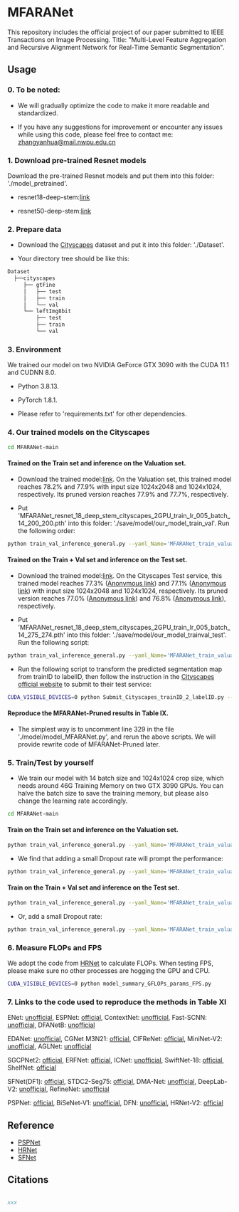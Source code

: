# MFARANet
This repository includes the official project of our paper submitted to IEEE Transactions on Image Processing. Title: "Multi-Level Feature Aggregation and Recursive Alignment Network for Real-Time Semantic Segmentation".

## Usage

### 0. To be noted:

- We will gradually optimize the code to make it more readable and standardized.

- If you have any suggestions for improvement or encounter any issues while using this code, please feel free to contact me: zhangyanhua@mail.nwpu.edu.cn

### 1. Download pre-trained Resnet models  

Download the pre-trained Resnet models and put them into this folder: './model_pretrained'.

- resnet18-deep-stem:[link](https://drive.google.com/file/d/1q1VBV37acIte0GynoS054BWfwwdx1NiZ/view?usp=sharing)

- resnet50-deep-stem:[link](https://drive.google.com/file/d/1OktRGqZ15dIyB2YTySLfOVtprerHgbef/view?usp=sharing)

### 2. Prepare data 

- Download the [Cityscapes](https://www.cityscapes-dataset.com/) dataset and put it into this folder: './Dataset'.

- Your directory tree should be like this:

```bash
Dataset
  ├──cityscapes
     ├── gtFine
     │   ├── test
     │   ├── train
     │   └── val
     └── leftImg8bit
         ├── test
         ├── train
         └── val
```

### 3. Environment 

We trained our model on two NVIDIA GeForce GTX 3090 with the CUDA 11.1 and CUDNN 8.0.

- Python 3.8.13.

- PyTorch 1.8.1. 

- Please refer to 'requirements.txt' for other dependencies.

### 4. Our trained models on the Cityscapes

````bash
cd MFARANet-main
````

#### Trained on the Train set and inference on the Valuation set.

- Download the trained model:[link](https://drive.google.com/file/d/1vGLHOW-_ref28PC0LXSyMuW-J6QJRPLB/view?usp=sharing). On the Valuation set, this trained model reaches 78.2% and 77.9% with input size 1024x2048 and 1024x1024, respectively. Its pruned version reaches 77.9% and 77.7%, respectively.

- Put 'MFARANet_resnet_18_deep_stem_cityscapes_2GPU_train_lr_005_batch_14_200_200.pth' into this folder: './save/model/our_model_train_val'. Run the following order:

````bash
python train_val_inference_general.py --yaml_Name='MFARANet_train_valuation_Basic_Config.yaml' --train_gpu 0 --NAME_model 'MFARANet_resnet_18_deep_stem' --Marker 'Branch_1_2_3_4_Paper_Val' --load_trained_model='./save/model/our_model_train_val/MFARANet_resnet_18_deep_stem_cityscapes_2GPU_train_lr_005_batch_14_200_200.pth'
````

#### Trained on the Train + Val set and inference on the Test set.

- Download the trained model:[link](https://drive.google.com/file/d/155ygZ50a6EwGqjm6qEnZ1shGQ9J3TKxn/view?usp=sharing). On the Cityscapes Test service, this trained model reaches 77.3% ([Anonymous link](https://www.cityscapes-dataset.com/anonymous-results/?id=1534b251deaea61a1fb6fe80442bbdc7a5ae5c6c63726b34df1e50b721021c0f)) and 77.1% ([Anonymous link](https://www.cityscapes-dataset.com/anonymous-results/?id=17e3872b3deed5cb98526669c295b00b13dd2823fcf084f7bf1b07e4666a2466)) with input size 1024x2048 and 1024x1024, respectively. Its pruned version reaches 77.0% ([Anonymous link](https://www.cityscapes-dataset.com/anonymous-results/?id=4724321f30a2aa67adcd0d654f442cbb3442b8e1480192d15f95e6ad756548c6)) and 76.8% ([Anonymous link](https://www.cityscapes-dataset.com/anonymous-results/?id=c053f8e91cbdfd89f478b594c460b4017c6f7cbc72c36cd2e09d236d6a128587)), respectively.

- Put 'MFARANet_resnet_18_deep_stem_cityscapes_2GPU_train_lr_005_batch_14_275_274.pth' into this folder: './save/model/our_model_trainval_test'. Run the following script:

````bash
python train_val_inference_general.py --yaml_Name='MFARANet_train_valuation_Basic_Config_Trainval_Test.yaml' --train_gpu 0 --NAME_model 'MFARANet_resnet_18_deep_stem' --Marker 'Branch_1_2_3_4_Paper_TrainVal_Test' --load_trained_model='./save/model/our_model_trainval_test/MFARANet_resnet_18_deep_stem_cityscapes_2GPU_train_lr_005_batch_14_275_274.pth'
````

- Run the following script to transform the predicted segmentation map from trainID to labelID, then follow the instruction in the [Cityscapes official website](https://www.cityscapes-dataset.com/) to submit to their test service:

````bash
CUDA_VISIBLE_DEVICES=0 python Submit_Cityscapes_trainID_2_labelID.py --path_Name='MFARANet_resnet_18_deep_stem_Branch_1_2_3_4_Paper_TrainVal_Test_cityscapes'
````

#### Reproduce the MFARANet-Pruned results in Table IX.

- The simplest way is to uncomment line 329 in the file './model/model_MFARANet.py', and rerun the above scripts. We will provide rewrite code of MFARANet-Pruned later.  

### 5. Train/Test by yourself

- We train our model with 14 batch size and 1024x1024 crop size, which needs around 46G Training Memory on two GTX 3090 GPUs. You can halve the batch size to save the training memory, but please also change the learning rate accordingly. 

```bash
cd MFARANet-main
```

#### Train on the Train set and inference on the Valuation set.

````bash
python train_val_inference_general.py --yaml_Name='MFARANet_train_valuation_Basic_Config.yaml' --train_gpu 0 1 --NAME_model 'MFARANetScaleChoice_resnet_18_deep_stem' --Branch_Choose 1 2 3 4 --Marker 'Branch_1_2_3_4_Drop_0.05_Train_epochs_200' --epochs 200 --if_train_val
````

- We find that adding a small Dropout rate will prompt the performance:

````bash
python train_val_inference_general.py --yaml_Name='MFARANet_train_valuation_Basic_Config.yaml' --train_gpu 0 1 --NAME_model 'MFARANetScaleChoice_resnet_18_deep_stem' --Branch_Choose 1 2 3 4 --Dropout_Rate_CNN 0 0.05 0.05 0.05 0.05 --Marker 'Branch_1_2_3_4_Drop_0.05_Train_epochs_200' --epochs 200 --if_train_val
````

#### Train on the Train + Val set and inference on the Test set.

````bash
python train_val_inference_general.py --yaml_Name='MFARANet_train_valuation_Basic_Config_Trainval_Test.yaml' --train_gpu 0 1 --NAME_model 'MFARANetScaleChoice_resnet_18_deep_stem' --Branch_Choose 1 2 3 4 --Marker 'Branch_1_2_3_4_Drop_0.05_TrainVal_epochs_200' --epochs 200 --if_train_val
````

- Or, add a small Dropout rate:

````bash
python train_val_inference_general.py --yaml_Name='MFARANet_train_valuation_Basic_Config_Trainval_Test.yaml' --train_gpu 0 1 --NAME_model 'MFARANetScaleChoice_resnet_18_deep_stem' --Branch_Choose 1 2 3 4 --Dropout_Rate_CNN 0 0.05 0.05 0.05 0.05 --Marker 'Branch_1_2_3_4_Drop_0.05_TrainVal_epochs_200' --epochs 200 --if_train_val
````

### 6. Measure FLOPs and FPS 

We adopt the code from [HRNet](https://github.com/HRNet/HRNet-Semantic-Segmentation/tree/HRNet-OCR?v=2) to calculate FLOPs. When testing FPS, please make sure no other processes are hogging the GPU and CPU.

```bash
CUDA_VISIBLE_DEVICES=0 python model_summary_GFLOPs_params_FPS.py 
```

### 7. Links to the code used to reproduce the methods in Table XI

ENet: [unofficial](https://github.com/davidtvs/PyTorch-ENet), ESPNet: [official](https://github.com/sacmehta/ESPNet), ContextNet: [unofficial](https://github.com/zh320/realtime-semantic-segmentation-pytorch), Fast-SCNN: [unofficial](https://github.com/Tramac/Fast-SCNN-pytorch), DFANetB: [unofficial](https://github.com/jandylin/DFANet_PyTorch) 

EDANet: [unofficial](https://github.com/wpf535236337/pytorch_EDANet), CGNet M3N21: [official](https://github.com/wutianyiRosun/CGNet), CIFReNet: [official](https://github.com/WxTu/CIFReNet), MiniNet-V2: [unofficial](https://github.com/zh320/realtime-semantic-segmentation-pytorch), AGLNet: [unofficial](https://github.com/zh320/realtime-semantic-segmentation-pytorch)

SGCPNet2: [official](https://github.com/zhouyuan888888/sgcpnet), ERFNet: [official](https://github.com/Eromera/erfnet_pytorch), ICNet: [unofficial](https://github.com/liminn/ICNet-pytorch/tree/master), SwiftNet-18: [official](https://github.com/orsic/swiftnet), ShelfNet: [official](https://github.com/juntang-zhuang/ShelfNet)

SFNet(DF1): [official](https://github.com/lxtGH/SFSegNets), STDC2-Seg75: [official](https://github.com/MichaelFan01/STDC-Seg), DMA-Net: [unofficial](https://github.com/haritsahm/pytorch-DMANet), DeepLab-V2: [unofficial](https://github.com/isht7/pytorch-deeplab-resnet), RefineNet: [unofficial](https://github.com/DrSleep/refinenet-pytorch)

PSPNet: [official](https://github.com/hszhao/semseg), BiSeNet-V1: [unofficial](https://github.com/CoinCheung/BiSeNet), DFN: [unofficial](https://github.com/lingtengqiu/Deeperlab-pytorch/blob/master/dfn.py), HRNet-V2: [official](https://github.com/HRNet/HRNet-Semantic-Segmentation/tree/HRNet-OCR?v=2)

## Reference
* [PSPNet](https://github.com/hszhao/semseg)
* [HRNet](https://github.com/HRNet/HRNet-Semantic-Segmentation/tree/HRNet-OCR?v=2)
* [SFNet](https://github.com/lxtGH/SFSegNets)

## Citations

```bibtex

xxx

```
